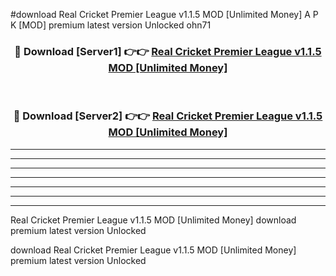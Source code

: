 #download Real Cricket Premier League v1.1.5 MOD [Unlimited Money] A P K [MOD] premium latest version Unlocked ohn71 



<div align="center">
<h3>🔴 Download [Server1] 👉👉 <a href="https://apkdownload3.web.app/">Real Cricket Premier League v1.1.5 MOD [Unlimited Money]</a></h3><br>

<h3>🔴 Download [Server2] 👉👉 <a href="https://apkdownload3.web.app/">Real Cricket Premier League v1.1.5 MOD [Unlimited Money]</a></h3>
</div>





----------------------------------------------------------

----------------------------------------------------------

----------------------------------------------------------

----------------------------------------------------------

----------------------------------------------------------

----------------------------------------------------------

----------------------------------------------------------

Real Cricket Premier League v1.1.5 MOD [Unlimited Money] download premium latest version Unlocked

download Real Cricket Premier League v1.1.5 MOD [Unlimited Money] premium latest version Unlocked

